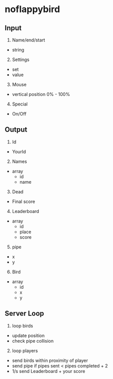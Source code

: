 # noflappybird

## Input

1. Name/end/start
  * string

2. Settings
  * set
  * value

3. Mouse
  * vertical position 0% - 100%

4. Special
  * On/Off

## Output

1. Id
  * YourId

2. Names
  * array
    * id
    * name

3. Dead
  * Final score

4. Leaderboard
  * array
    * id
    * place
    * score

5. pipe
  * x
  * y

6. Bird
  * array
    * id
    * x
    * y

## Server Loop

1. loop birds
  * update position
  * check pipe collision

2. loop players
  * send birds within proximity of player
  * send pipe if pipes sent < pipes completed + 2
  * 1/s send Leaderboard + your score
